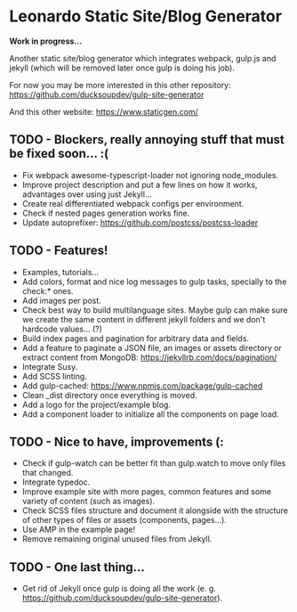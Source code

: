 # Leonardo Static Site/Blog Generator

**Work in progress...**

Another static site/blog generator which integrates webpack, gulp.js and jekyll (which will be removed later once gulp is doing his job).

For now you may be more interested in this other repository: https://github.com/ducksoupdev/gulp-site-generator

And this other website: https://www.staticgen.com/

## TODO - Blockers, really annoying stuff that must be fixed soon... :(
* Fix webpack awesome-typescript-loader not ignoring node_modules.
* Improve project description and put a few lines on how it works, advantages over using just Jekyll...
* Create real differentiated webpack configs per environment.
* Check if nested pages generation works fine.
* Update autoprefixer: https://github.com/postcss/postcss-loader

## TODO - Features!
* Examples, tutorials...
* Add colors, format and nice log messages to gulp tasks, specially to the check:* ones.
* Add images per post.
* Check best way to build multilanguage sites. Maybe gulp can make sure we create the same content in different jekyll
  folders and we don't hardcode values... (?)
* Build index pages and pagination for arbitrary data and fields.
* Add a feature to paginate a JSON file, an images or assets directory or extract content from MongoDB: https://jekyllrb.com/docs/pagination/
* Integrate Susy.
* Add SCSS linting.
* Add gulp-cached: https://www.npmjs.com/package/gulp-cached
* Clean _dist directory once everything is moved.
* Add a logo for the project/example blog.
* Add a component loader to initialize all the components on page load.

## TODO - Nice to have, improvements (:
* Check if gulp-watch can be better fit than gulp.watch to move only files that changed.
* Integrate typedoc.
* Improve example site with more pages, common features and some variety of content (such as images).
* Check SCSS files structure and document it alongside with the structure of other types of files or assets (components, pages...).
* Use AMP in the example page!
* Remove remaining original unused files from Jekyll.

## TODO - One last thing...
* Get rid of Jekyll once gulp is doing all the work (e. g. https://github.com/ducksoupdev/gulp-site-generator).
